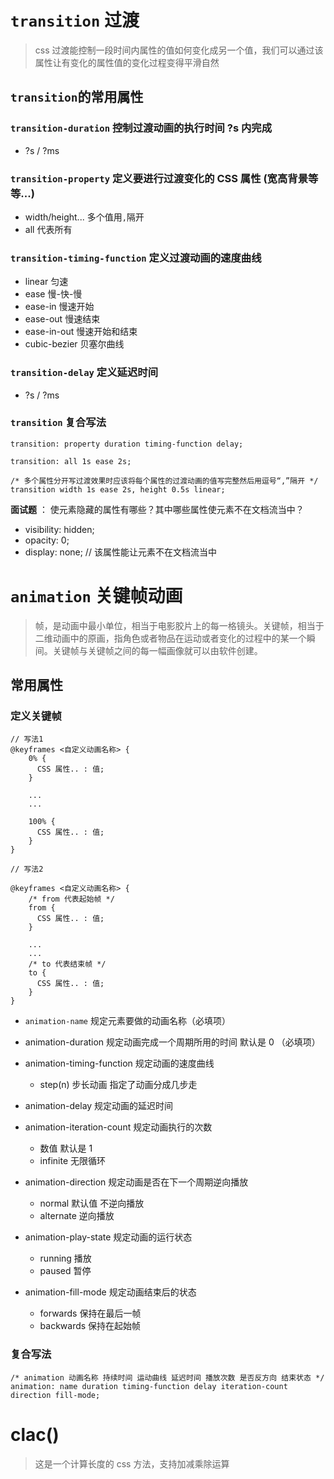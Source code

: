 # `transition` 过渡

> css 过渡能控制一段时间内属性的值如何变化成另一个值，我们可以通过该属性让有变化的属性值的变化过程变得平滑自然

## `transition`的常用属性

### `transition-duration` 控制过渡动画的执行时间 ?s 内完成

- ?s / ?ms

### `transition-property` 定义要进行过渡变化的 CSS 属性 (宽高背景等等...)

- width/height... 多个值用`,`隔开
- all 代表所有

### `transition-timing-function` 定义过渡动画的速度曲线

- linear 匀速
- ease 慢-快-慢
- ease-in 慢速开始
- ease-out 慢速结束
- ease-in-out 慢速开始和结束
- cubic-bezier 贝塞尔曲线

### `transition-delay` 定义延迟时间

- ?s / ?ms

### `transition` 复合写法

```
transition: property duration timing-function delay;

transition: all 1s ease 2s;

/* 多个属性分开写过渡效果时应该将每个属性的过渡动画的值写完整然后用逗号“,”隔开 */
transition width 1s ease 2s, height 0.5s linear;
```

**面试题** ： 使元素隐藏的属性有哪些？其中哪些属性使元素不在文档流当中？

- visibility: hidden;
- opacity: 0;
- display: none; // 该属性能让元素不在文档流当中

# `animation` 关键帧动画

> 帧，是动画中最小单位，相当于电影胶片上的每一格镜头。关键帧，相当于二维动画中的原画，指角色或者物品在运动或者变化的过程中的某一个瞬间。关键帧与关键帧之间的每一幅画像就可以由软件创建。

## 常用属性

### 定义关键帧

```
// 写法1
@keyframes <自定义动画名称> {
    0% {
      CSS 属性.. : 值;
    }

    ...
    ...

    100% {
      CSS 属性.. : 值;
    }
}

// 写法2

@keyframes <自定义动画名称> {
    /* from 代表起始帧 */
    from {
      CSS 属性.. : 值;
    }

    ...
    ...
    /* to 代表结束帧 */
    to {
      CSS 属性.. : 值;
    }
}
```

- `animation-name` 规定元素要做的动画名称（必填项）

- animation-duration 规定动画完成一个周期所用的时间 默认是 0 （必填项）

- animation-timing-function 规定动画的速度曲线
  - step(n) 步长动画 指定了动画分成几步走
- animation-delay 规定动画的延迟时间
- animation-iteration-count 规定动画执行的次数
  - 数值 默认是 1
  - infinite 无限循环
- animation-direction 规定动画是否在下一个周期逆向播放
  - normal 默认值 不逆向播放
  - alternate 逆向播放
- animation-play-state 规定动画的运行状态
  - running 播放
  - paused 暂停
- animation-fill-mode 规定动画结束后的状态
  - forwards 保持在最后一帧
  - backwards 保持在起始帧

### 复合写法

```
/* animation 动画名称 持续时间 运动曲线 延迟时间 播放次数 是否反方向 结束状态 */
animation: name duration timing-function delay iteration-count direction fill-mode;
```

# clac()

> 这是一个计算长度的 css 方法，支持加减乘除运算
